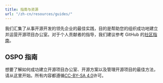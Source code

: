```yaml
---
title: 指南与资源
url: "/zh-cn/resources/guides/"
---
```

我们汇集了从事开源开发的领先企业的最佳实践，目的是帮助您的组织成功地建立并运营开源项目办公室。对于个人贡献者的指导，我们建议参考 GitHub 的[社区指南](https://github.com/github/opensource.guide)。

## OSPO 指南

想要了解如何成功建立开源项目办公室、开源方案以及管理开源项目的最佳方法，请从这里开始。所有内容都遵循[CC-BY-SA 4.0](https://creativecommons.org/licenses/by-sa/4.0/)许可。
